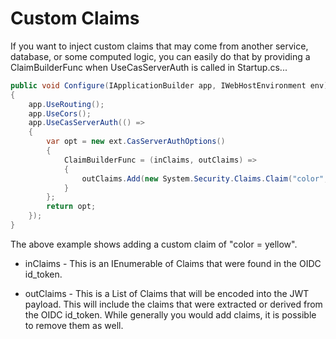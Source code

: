 # Custom Claims

If you want to inject custom claims that may come from another service, database, or some computed logic, you can easily do that by providing a ClaimBuilderFunc when UseCasServerAuth is called in Startup.cs...

```c#
public void Configure(IApplicationBuilder app, IWebHostEnvironment env)
{
    app.UseRouting();
    app.UseCors();
    app.UseCasServerAuth(() =>
    {
        var opt = new ext.CasServerAuthOptions()
        {
            ClaimBuilderFunc = (inClaims, outClaims) =>
            {
                outClaims.Add(new System.Security.Claims.Claim("color", "yellow"));
            }
        };
        return opt;
    });
}
```

The above example shows adding a custom claim of "color = yellow".

-   inClaims - This is an IEnumerable of Claims that were found in the OIDC id_token.

-   outClaims - This is a List of Claims that will be encoded into the JWT payload. This will include the claims that were extracted or derived from the OIDC id_token. While generally you would add claims, it is possible to remove them as well.
